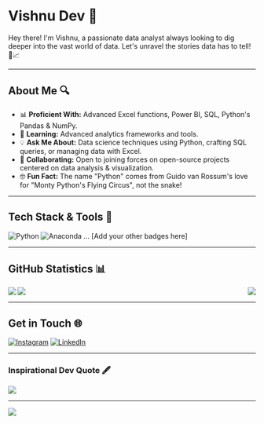# Vishnu Dev 🌟

Hey there! I'm Vishnu, a passionate data analyst always looking to dig deeper into the vast world of data. Let's unravel the stories data has to tell! 💼📈

---

## About Me 🔍

- 📊 **Proficient With:** Advanced Excel functions, Power BI, SQL, Python's Pandas & NumPy.
- 🌱 **Learning:** Advanced analytics frameworks and tools.
- 💡 **Ask Me About:** Data science techniques using Python, crafting SQL queries, or managing data with Excel.
- 🤝 **Collaborating:** Open to joining forces on open-source projects centered on data analysis & visualization.
- 🤓 **Fun Fact:** The name "Python" comes from Guido van Rossum's love for "Monty Python's Flying Circus", not the snake!

---

## Tech Stack & Tools 🔧

![Python](https://img.shields.io/badge/python-3670A0?style=for-the-badge&logo=python&logoColor=ffdd54) 
![Anaconda](https://img.shields.io/badge/Anaconda-%2344A833.svg?style=for-the-badge&logo=anaconda&logoColor=white) 
... [Add your other badges here]

---

## GitHub Statistics 📊

<img align="left" src="https://github-readme-stats.vercel.app/api?username=vishnudevp304&theme=dark&hide_border=false&include_all_commits=false&count_private=false" />
<img align="right" src="https://github-readme-streak-stats.herokuapp.com/?user=vishnudevp304&theme=dark&hide_border=false" />

<img align="center" src="https://github-readme-stats.vercel.app/api/top-langs/?username=vishnudevp304&theme=dark&hide_border=false&include_all_commits=false&count_private=false&layout=compact" />

---

## Get in Touch 🌐

[![Instagram](https://img.shields.io/badge/Instagram-%23E4405F.svg?logo=Instagram&logoColor=white)](https://instagram.com/_marco_304) 
[![LinkedIn](https://img.shields.io/badge/LinkedIn-%230077B5.svg?logo=linkedin&logoColor=white)](https://linkedin.com/in/http://www.linkedin.com/in/vishnu-dev-798509287)

---

### Inspirational Dev Quote 🖋

<img src="https://quotes-github-readme.vercel.app/api?type=horizontal&theme=dark" />

---

[![](https://visitcount.itsvg.in/api?id=vishnudevp304&icon=0&color=0)](https://visitcount.itsvg.in)

